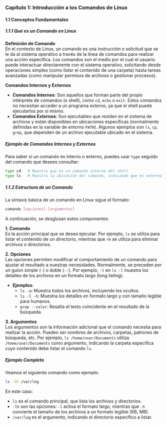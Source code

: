 ### Capítulo 1: Introducción a los Comandos de Linux

#### 1.1 Conceptos Fundamentales

##### 1.1.1 Qué es un Comando en Linux

**Definición de Comando**  
En el contexto de Linux, un comando es una instrucción o solicitud que se le da al sistema operativo a través de la línea de comandos para realizar una acción específica. Los comandos son el medio por el cual el usuario puede interactuar directamente con el sistema operativo, solicitando desde operaciones simples (como listar el contenido de una carpeta) hasta tareas avanzadas (como manipular permisos de archivos o gestionar procesos).

**Comandos Internos y Externos**  
- **Comandos Internos**: Son aquellos que forman parte del propio intérprete de comandos (o shell), como `cd`, `echo` o `exit`. Estos comandos no necesitan acceder a un programa externo, ya que el shell puede ejecutarlos por sí mismo.
- **Comandos Externos**: Son ejecutables que residen en el sistema de archivos y están disponibles en ubicaciones específicas (normalmente definidas en la variable de entorno `PATH`). Algunos ejemplos son `ls`, `cp`, `grep`, que dependen de un archivo ejecutable ubicado en el sistema.

##### Ejemplo de Comandos Internos y Externos
Para saber si un comando es interno o externo, puedes usar `type` seguido del comando que desees consultar:
```bash
type cd   # Muestra que es un comando interno del shell
type ls   # Muestra la ubicación del comando, indicando que es externo
```

##### 1.1.2 Estructura de un Comando

La sintaxis básica de un comando en Linux sigue el formato:
```bash
comando [opciones] [argumentos]
```
A continuación, se desglosan estos componentes:

**1. Comando**  
Es la acción principal que se desea ejecutar. Por ejemplo, `ls` se utiliza para listar el contenido de un directorio, mientras que `rm` se utiliza para eliminar archivos o directorios.

**2. Opciones**  
Las opciones permiten modificar el comportamiento de un comando para ajustar el resultado a nuestras necesidades. Normalmente, se preceden por un guion simple (`-`) o doble (`--`). Por ejemplo, `-l` en `ls -l` muestra los detalles de los archivos en un formato largo (long listing).

   - **Ejemplos**:
     - `ls -a`: Muestra todos los archivos, incluyendo los ocultos.
     - `ls -l -h`: Muestra los detalles en formato largo y con tamaño legible para humanos.
     - `grep --color`: Resalta el texto coincidente en el resultado de la búsqueda.

**3. Argumentos**  
Los argumentos son la información adicional que el comando necesita para realizar la acción. Pueden ser nombres de archivos, carpetas, patrones de búsqueda, etc. Por ejemplo, `ls /home/user/Documents` utiliza `/home/user/Documents` como argumento, indicando la carpeta específica cuyo contenido debe listar el comando `ls`.

##### Ejemplo Completo
Veamos el siguiente comando como ejemplo:
```bash
ls -lh /var/log
```
En este caso:
- `ls` es el comando principal, que lista los archivos y directorios.
- `-lh` son las opciones: `-l` activa el formato largo, mientras que `-h` convierte el tamaño de los archivos a un formato legible (KB, MB).
- `/var/log` es el argumento, indicando el directorio específico a listar.
